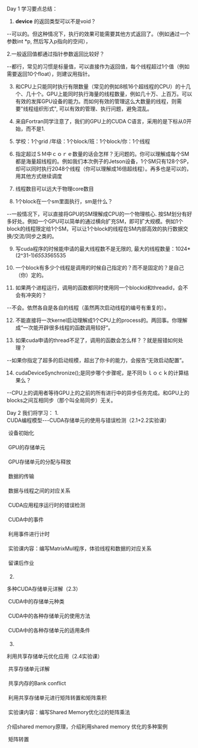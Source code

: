 Day 1 学习要点总结：
1. __device__ 的返回类型可以不是void？

--可以的。但这种情况下，执行的效果可能需要其他方式返回了。（例如通过一个参数int *p, 然后写入p指向的空间），

2.一般返回值都通过指针参数返回比较好？

--都行，常见的习惯是标量值，可以直接作为返回值，每个线程超过1个值（例如需要返回10个float），则建议用指针。

 3. 和CPU上只能同时执行有限数量（常见的例如8核16个超线程的CPU）的十几个、几十个。GPU上能同时执行海量的线程数量，例如几十万、上百万。可以有效的发挥GPU设备的能力。而如何有效的管理这么大数量的线程，则需要"线程组织形式", 可以有效的管理、执行问题，避免混乱。

 4. 来自Fortran同学注意了，我们的GPU上的CUDA C语言，采用的是下标从0开始，而不是1.

5. 学校：1个grid /年级：1个block/班：1个block/你：1个线程

6. 指定超过ＳＭ中ｃｏｒｅ数量的话会怎样？无问题的。你可以理解成每个SM都是海量超线程的。例如我们本次例子的Jetson设备，1个SM只有128个SP，却可以同时执行2048个线程（你可以理解成16倍超线程）。再多也是可以的，用其他方式继续调度

7. 线程数目可以远大于物理core数目

 8. 1个block在一个sm里面执行，sm是什么？

--一般情况下，可以直接将GPU的SM理解成CPU的一个物理核心. 按SM划分有好多好处。例如一个GPU可以简单的通过横向扩充SM，即可扩大规模。例如1个block的线程限定给1个SM，可以让1个block的线程在SM内部高效的执行数据交换/交流/同步之类的。

9. 写cuda程序的时候能申请的最大线程数不是无限的, 最大的线程数量：1024*(2^31-1)*65535*65535

 10. 一个block有多少个线程是调用的时候自己指定的？而不是固定的？是自己（你）定的。

11. 如果两个进程运行，调用的函数都同时使用同一个blockid和threadid，会不会有冲突的？

--不会。依然各自是各自的线程（虽然两次启动线程的编号有重复的）。

 12. 不能直接将一次kernel启动理解成1个CPU上的process的。两回事。你理解成“一次能开辟很多线程的函数调用较好”。

13. 如果cuda申请的thread不足了，调用的函数会怎么样？？就是报错如何处理？

--如果你指定了超多的启动规模，超出了你卡的能力，会报告“无效启动配置”。

14. cudaDeviceSynchronize();是同步哪个步骤呢，是不同ｂｌｏｃｋ的计算结果么？

--CPU上的调用者等待GPU上的之前的所有进行中的异步任务完成。和GPU上的blocks之间互相同步（那个叫全局同步）无关。


Day 2 我们将学习：
1.     
CUDA编程模型---CUDA存储单元的使用与错误检测（2.1+2.2实验课）

  设备初始化

  GPU的存储单元

  GPU存储单元的分配与释放

  数据的传输

  数据与线程之间的对应关系

  CUDA应用程序运行时的错误检测

  CUDA中的事件

  利用事件进行计时

  实验课内容：编写MatrixMul程序，体验线程和数据的对应关系

  留课后作业

2.     
多种CUDA存储单元详解（2.3）

  CUDA中的存储单元种类

  CUDA中的各种存储单元的使用方法

  CUDA中的各种存储单元的适用条件

3.     
利用共享存储单元优化应用（2.4实验课）

  共享存储单元详解

  共享内存的Bank conflict

  利用共享存储单元进行矩阵转置和矩阵乘积

  实验课内容：编写Shared Memory优化过的矩阵乘法

介绍shared memory原理，介绍利用shared memory 优化的多种案例

  矩阵转置